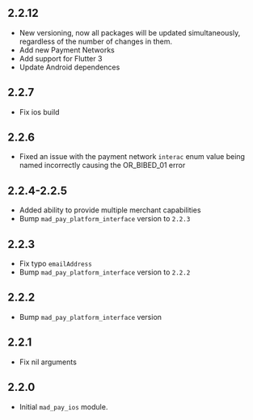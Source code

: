 ## 2.2.12

* New versioning, now all packages will be updated simultaneously, regardless of the number of changes in them.
* Add new Payment Networks
* Add support for Flutter 3
* Update Android dependences

## 2.2.7

* Fix ios build

## 2.2.6

* Fixed an issue with the payment network `interac` enum value being named incorrectly causing the OR_BIBED_01 error

## 2.2.4-2.2.5

* Added ability to provide multiple merchant capabilities
* Bump `mad_pay_platform_interface` version to `2.2.3`

## 2.2.3

* Fix typo `emailAddress`
* Bump `mad_pay_platform_interface` version to `2.2.2`

## 2.2.2

* Bump `mad_pay_platform_interface` version

## 2.2.1

* Fix nil arguments

## 2.2.0

* Initial `mad_pay_ios` module.